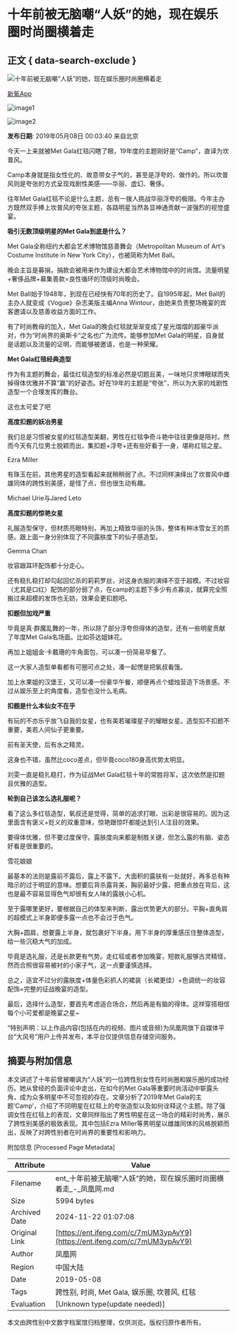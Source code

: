 # 十年前被无脑嘲“人妖”的她，现在娱乐圈时尚圈横着走

## 正文 { data-search-exclude }


![十年前被无脑嘲“人妖”的她，现在娱乐圈时尚圈横着走](https://d.ifengimg.com/w121_h75_q90/e0.ifengimg.com/04/2019/0508/320BAAFEEAB420E8456872032D115B6717C51594_size65_w750_h915.jpeg)

[新氧App](https://ishare.ifeng.com/mediaShare/home/1148548/media)

![image1](https://x0.ifengimg.com/ucms/2022_05/F0CA5364C2EE44D3C30EB63ED29990CDE86D9D3F_size3_w100_h40.png)

![image2](https://x0.ifengimg.com/ucms/2022_05/20B903E4FDFBB2BFE6240FC545BD87FBA9243DC1_size26_w1000_h1000.png)

**发布日期**: 2019年05月08日 00:03:40 来自北京

今天一上来就被Met Gala红毯闪瞎了眼，19年度的主题刚好是“Camp”，直译为坎普风。

Camp本身就是指女性化的、故意带女子气的，甚至是浮夸的、做作的。所以坎普风则是夸张的方式呈现戏剧性美感——华丽、虚幻、奢侈。

往年Met Gala红毯不论是什么主题，总有一拨人挑战华丽浮夸的极限。今年主办方既然双手捧上坎普风的夸张主题，各路明星当然各显神通贡献一波强烈的视觉盛宴。

**吸引无数顶级明星的Met Gala到底是什么？**

Met Gala全称纽约大都会艺术博物馆慈善舞会（Metropolitan Museum of Art's Costume Institute in New York City），也被简称为Met Ball。

晚会主旨是募捐，捐款会被用来作为建设大都会艺术博物馆中的时尚馆。流量明星+奢侈品牌+募集善款=良性循环的顶级时尚晚会。

Met Ball始于1948年，到现在已经快有70年的历史了。自1995年起，Met Ball的主办人就变成《Vogue》杂志美版主编Anna Wintour，由她来负责整场晚宴的宾客邀请以及慈善收益方面的工作。

有了时尚教母的加入，Met Gala的晚会红毯就渐渐变成了星光熠熠的超豪华派对，作为“时尚界的奥斯卡”之名也广为流传。能够参加Met Gala的明星，自身就是话题以及流量的证明，而能够被邀请，也是一种荣耀。

**Met Gala红毯经典造型**

作为有主题的舞会，最佳红毯造型的标准必然是切题且美，一味地只求博眼球而失掉得体优雅并不算“赢”的好姿态。好在19年的主题是“夸张”，所以为大家的戏剧性造型一个合理发挥的舞台。

这也太可爱了吧

**高度扣题的妖冶男星**

我们总是习惯被女星的红毯造型美翻，男性在红毯争奇斗艳中往往更像是陪衬。然而今天有几位男士脱颖而出，集扣题+浮夸+还有些好看于一身，堪称红毯之星。

Ezra Miller

有珠玉在前，其他男星的造型看起来就稍稍弱了点。不过同样演绎出了坎普风中雌雄同体的跨性别美感，是怪了点，但也很生动有趣。

Michael Urie与Jared Leto 

**高度扣题的惊艳女星**

礼服造型保守，但材质亮眼特别，再加上精致华丽的头饰，整体有种冰雪女王的质感。跟上面一身分别体现了不同露肤度下的仙子感造型。

Gemma Chan

妆容跟耳环配饰都十分走心。

还有稳扎稳打却勾起回忆杀的莉莉罗丝，对这身衣服的演绎不亚于超模。不过妆容（尤其是口红）配饰的部分弱了点，在camp的主题下多少有点寡淡，就算完全照搬过来超模的发饰也无妨，效果会更扣题吧。

**扣题但加戏严重**

毕竟是真·群魔乱舞的一年，所以除了部分浮夸但得体的造型，还有一些明星贡献了年度Met Gala名场面。比如芬达姐妹花。

再加上姐姐金·卡戴珊的牛角面包，可以凑一份简易早餐了。

这一大家人造型单看都有可圈可点之处，凑一起愣是把氧叔看饿。

加上水果姐的汉堡王，又可以凑一份豪华午餐，顺便再点个蜡烛营造下场景感。不过从娱乐至上的角度看，造型也没什么毛病。

**扣题是什么本仙女不在乎**

有玩的不亦乐乎放飞自我的女星，也有美若璀璨星子的耀眼女星。造型扣不扣题不重要，美若人间仙子更重要。

前有圣天使，后有水之精灵。

这身也不错，虽然比coco差点，但毕竟coco180身高优势太明显。

刘雯一直是稳扎稳打，作为征战Met Gala红毯十年的常胜将军，这次依然是扣题且优雅的造型。

**轮到自己该怎么选礼服呢？**

看了这么多红毯造型，氧叔还是觉得，简单的追求打眼、出彩是很容易的。因为这里面含有褒义+贬义的双重意味，惊艳跟惊吓都能达到引人注目的效果。

要得体优雅，但不要过度保守。露肤度向来都是制胜关键，但怎么露的有脑、姿态好看是很重要的。

雪花娘娘

最基本的法则是露前不露后，露上不露下。大面积的露肤有一处就好，再多总有种暗示的过于明显的意味。想要后背杀露背美，胸前最好少露，把重点放在背后，这也是最不容易显得色气却很有女人味的露肤小心机。

至于露哪里更好，要根据自己的体型来判断，露出优势更大的部分。平胸+直角肩的超模式上半身即便多露一点也不会过于色气。

大胸+圆肩，想要露上半身，就包裹好下半身。用下半身的厚重感压住整体造型，给一些沉稳大气的加成。

毕竟是选礼服，还是长款更有气势。走红毯或者参加晚宴，短款礼服够古灵精怪，然而合照很容易被衬的小家子气，这一点要谨慎选择。

总之，适宜不过分的露肤度+体量色彩抓人的裙装（长裙更佳）+色调统一的妆容配饰=完整的征战晚宴的造型。

最后，选择什么造型，要首先考虑适合场合，然后再是有脑的得体。这样穿搭相信每个小可爱都是晚宴之星~

“特别声明：以上作品内容(包括在内的视频、图片或音频)为凤凰网旗下自媒体平台“大风号”用户上传并发布，本平台仅提供信息存储空间服务。

## 摘要与附加信息

<!-- tcd_abstract -->
本文讲述了十年前曾被嘲讽为“人妖”的一位跨性别女性在时尚圈和娱乐圈的成功经历。她从曾经的负面评论中走出，在如今的Met Gala等重要时尚活动中崭露头角，成为众多明星中不可忽视的存在。文章分析了2019年Met Gala的主题‘Camp’，介绍了不同明星在红毯上的夸张造型以及如何诠释这个主题。除了强调女性在红毯上的表现，文章同样指出了男性明星在这一场合的精彩时尚秀，展示了跨性别美感的极致表现。其中包括Ezra Miller等男明星以雌雄同体的风格脱颖而出，反映了对跨性别者在时尚界的重要性和影响力。
<!-- tcd_abstract_end -->

附加信息 [Processed Page Metadata]

| Attribute       | Value                                  |
|-----------------|----------------------------------------|
| Filename        | ent_十年前被无脑嘲“人妖”的她，现在娱乐圈时尚圈横着走_-_凤凰网.md                             |
| Size            | 5994 bytes                           |
| Archived Date   | 2024-11-22 01:07:08                             |
| Original Link   | [https://ent.ifeng.com/c/7mUM3ypAvY9](https://ent.ifeng.com/c/7mUM3ypAvY9)                       |
| Author          | 凤凰网                               |
| Region          | 中国大陆                               |
| Date            | 2019-05-08                                 |
| Tags            | 跨性别, 时尚, Met Gala, 娱乐圈, 坎普风, 红毯                                 |
| Evaluation            | [Unknown type(update needed)]                                 |
<!-- tcd_table_end -->

本文由跨性别中文数字档案馆归档整理，仅供浏览。版权归原作者所有。

